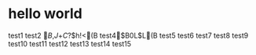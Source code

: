 # hello world

test1
test2
$B%]!<%H$,$J$+$C$?$h!<(B
test4$B$0$L$L(B
test5
test6
test7
test8
test9
test10
test11
test12
test13
test14
test15
